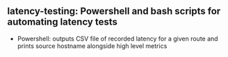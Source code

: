## latency-testing: Powershell and bash scripts for automating latency tests

* Powershell: outputs CSV file of recorded latency for a given route and prints source hostname alongside high level metrics




